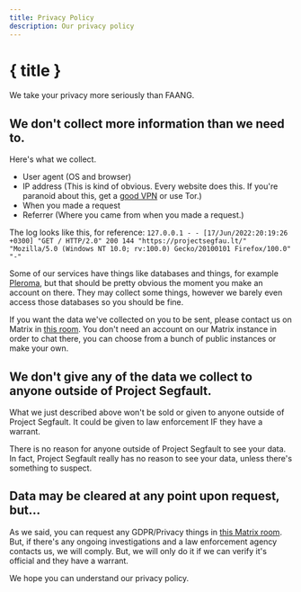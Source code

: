 ```yaml
---
title: Privacy Policy
description: Our privacy policy
---
```


# { title }

We take your privacy more seriously than FAANG.

## We don't collect more information than we need to.

Here's what we collect.

- User agent (OS and browser)
- IP address (This is kind of obvious. Every website does this. If you're paranoid about this, get a [good VPN](https://wiki.pussthecat.org/general/privacy-guide/#vpn) or use Tor.)
- When you made a request
- Referrer (Where you came from when you made a request.)

The log looks like this, for reference: ``127.0.0.1 - - [17/Jun/2022:20:19:26 +0300] "GET / HTTP/2.0" 200 144 "https://projectsegfau.lt/" "Mozilla/5.0 (Windows NT 10.0; rv:100.0) Gecko/20100101 Firefox/100.0" "-"``

Some of our services have things like databases and things, for example [Pleroma](https://social.projectsegfau.lt), but that should be pretty obvious the moment you make an account on there. They may collect some things, however we barely even access those databases so you should be fine.

If you want the data we've collected on you to be sent, please contact us on Matrix in [this room](https://matrix.to/#/#gdpr:projectsegfau.lt). You don't need an account on our Matrix instance in order to chat there, you can choose from a bunch of public instances or make your own.

## We don't give any of the data we collect to anyone outside of Project Segfault.
What we just described above won't be sold or given to anyone outside of Project Segfault. It could be given to law enforcement IF they have a warrant.

There is no reason for anyone outside of Project Segfault to see your data. In fact, Project Segfault really has no reason to see your data, unless there's something to suspect.

## Data may be cleared at any point upon request, but...
As we said, you can request any GDPR/Privacy things in [this Matrix room](https://matrix.to/#/#gdpr:projectsegfau.lt). But, if there's any ongoing investigations and a law enforcement agency contacts us, we will comply. But, we will only do it if we can verify it's official and they have a warrant.

We hope you can understand our privacy policy.